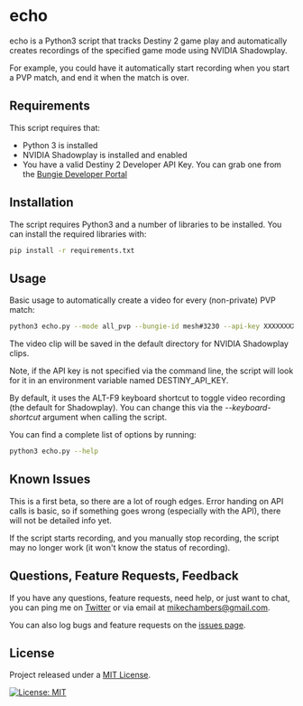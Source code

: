 # echo

echo is a Python3 script that tracks Destiny 2 game play and automatically creates recordings of the specified game mode using NVIDIA Shadowplay.

For example, you could have it automatically start recording when you start a PVP match, and end it when the match is over.

## Requirements

This script requires that:

-   Python 3 is installed
-   NVIDIA Shadowplay is installed and enabled
-   You have a valid Destiny 2 Developer API Key. You can grab one from the [Bungie Developer Portal](https://www.bungie.net/en/User/API)

## Installation

The script requires Python3 and a number of libraries to be installed. You can install the required libraries with:

```bash
pip install -r requirements.txt
```

## Usage

Basic usage to automatically create a video for every (non-private) PVP match:

```bash
python3 echo.py --mode all_pvp --bungie-id mesh#3230 --api-key XXXXXXXXXXXXXXXXXXXXX
```

The video clip will be saved in the default directory for NVIDIA Shadowplay clips.

Note, if the API key is not specified via the command line, the script will look for it in an environment variable named DESTINY_API_KEY.

By default, it uses the ALT-F9 keyboard shortcut to toggle video recording (the default for Shadowplay). You can change this via the *--keyboard-shortcut* argument when calling the script.

You can find a complete list of options by running:

```bash
python3 echo.py --help
```

## Known Issues

This is a first beta, so there are a lot of rough edges. Error handing on API calls is basic, so if something goes wrong (especially with the API), there will not be detailed info yet.

If the script starts recording, and you manually stop recording, the script may no longer work (it won't know the status of recording).

## Questions, Feature Requests, Feedback

If you have any questions, feature requests, need help, or just want to chat, you can ping me on [Twitter](https://twitter.com/mesh) or via email at [mikechambers@gmail.com](mailto:mikechambers@gmail.com).

You can also log bugs and feature requests on the [issues page](https://github.com/mikechambers/echo/issues).

## License

Project released under a [MIT License](LICENSE.md).

[![License: MIT](https://img.shields.io/badge/License-MIT-orange.svg)](LICENSE.md)

